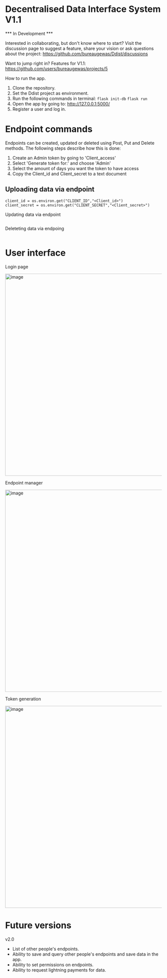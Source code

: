 # Decentralised Data Interface System V1.1

*** In Development ***

Interested in collaborating, but don't know where to start?
Visit the discussion page to suggest a feature, share your vision or ask questions about the project:
https://github.com/bureaugewas/Ddist/discussions

Want to jump right in? Features for V1.1:
https://github.com/users/bureaugewas/projects/5

How to run the app.
1. Clone the repository.
2. Set the Ddist project as environment.
3. Run the following commands in terminal:
```flask init-db```
```flask run```
4. Open the app by going to: http://127.0.0.1:5000/
5. Register a user and log in.

# Endpoint commands
Endpoints can be created, updated or deleted using Post, Put and Delete methods. The following steps describe how this is done:

1. Create an Admin token by going to 'Client_access'
2. Select 'Generate token for:' and choose 'Admin'
3. Select the amount of days you want the token to have access
4. Copy the Client_id and Client_secret to a text document

## Uploading data via endpoint

```
client_id = os.environ.get("CLIENT_ID","<Client_id>")
client_secret = os.environ.get("CLIENT_SECRET","<Client_secret>")
```

Updating data via endpoint
```
```

Deleteting data via endpoing
```
```


# User interface
Login page

<img width="650" alt="image" src="https://user-images.githubusercontent.com/78079422/190216013-bbf25e70-1395-4126-a8ca-8fe61e70adb3.png">

Endpoint manager

<img width="650" alt="image" src="https://user-images.githubusercontent.com/78079422/190215379-25f3b202-2780-42ad-bfa9-2027a86f6d3c.png">

Token generation

<img width="650" alt="image" src="https://user-images.githubusercontent.com/78079422/190215958-45ac1eed-7a7a-463e-a683-ad64012fe222.png">


# Future versions

v2.0
- List of other people's endpoints.
- Ability to save and query other people's endpoints and save data in the app.
- Ability to set permissions on endpoints.
- Ability to request lightning payments for data.
